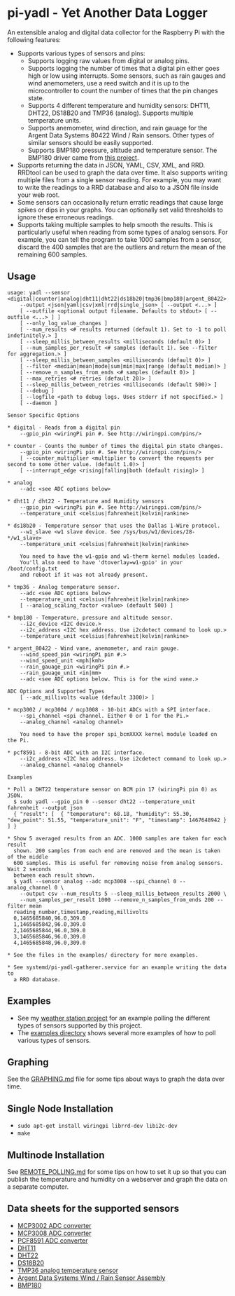 # pi-yadl - Yet Another Data Logger

An extensible analog and digital data collector for the Raspberry Pi with the
following features:

* Supports various types of sensors and pins:
  * Supports logging raw values from digital or analog pins.
  * Supports logging the number of times that a digital pin either goes high
    or low using interrupts. Some sensors, such as rain gauges and wind
    anemometers, use a reed switch and it is up to the microcontroller to count
    the number of times that the pin changes state.
  * Supports 4 different temperature and humidity sensors: DHT11, DHT22,
    DS18B20 and TMP36 (analog). Supports multiple temperature units.
  * Supports anemometer, wind direction, and rain gauage for the
    Argent Data Systems 80422 Wind / Rain sensors. Other types of similar
    sensors should be easily supported.
  * Supports BMP180 pressure, altitude and temperature sensor. The BMP180
    driver came from [this project](https://github.com/lexruee/bmp180).
* Supports returning the data in JSON, YAML, CSV, XML, and RRD. RRDtool can
  be used to graph the data over time. It also supports writing multiple
  files from a single sensor reading. For example, you may want to write the
  readings to a RRD database and also to a JSON file inside your web root.
* Some sensors can occasionally return erratic readings that cause large spikes
  or dips in your graphs. You can optionally set valid thresholds to ignore
  these erroneous readings.
* Supports taking multiple samples to help smooth the results. This is
  particularly useful when reading from some types of analog sensors. For
  example, you can tell the program to take 1000 samples from a sensor, discard
  the 400 samples that are the outliers and return the mean of the remaining 600
  samples.


## Usage

    usage: yadl --sensor <digital|counter|analog|dht11|dht22|ds18b20|tmp36|bmp180|argent_80422>
    	--output <json|yaml|csv|xml|rrd|single_json> [ --output <...> ]
    	[ --outfile <optional output filename. Defaults to stdout> [ --outfile <...> ] ]
    	[ --only_log_value_changes ]
    	[ --num_results <# results returned (default 1). Set to -1 to poll indefinitely.> ]
    	[ --sleep_millis_between_results <milliseconds (default 0)> ]
    	[ --num_samples_per_result <# samples (default 1). See --filter for aggregation.> ]
    	[ --sleep_millis_between_samples <milliseconds (default 0)> ]
    	[ --filter <median|mean|mode|sum|min|max|range (default median)> ]
    	[ --remove_n_samples_from_ends <# samples (default 0)> ]
    	[ --max_retries <# retries (default 20)> ]
    	[ --sleep_millis_between_retries <milliseconds (default 500)> ]
    	[ --debug ]
    	[ --logfile <path to debug logs. Uses stderr if not specified.> ]
    	[ --daemon ]
    
    Sensor Specific Options
    
    * digital - Reads from a digital pin
    	--gpio_pin <wiringPi pin #. See http://wiringpi.com/pins/>
    
    * counter - Counts the number of times the digital pin state changes.
    	--gpio_pin <wiringPi pin #. See http://wiringpi.com/pins/>
    	[ --counter_multiplier <multiplier to convert the requests per second to some other value. (default 1.0)> ]
    	[ --interrupt_edge <rising|falling|both (default rising)> ]
    
    * analog
    	--adc <see ADC options below>
    
    * dht11 / dht22 - Temperature and Humidity sensors
    	--gpio_pin <wiringPi pin #. See http://wiringpi.com/pins/>
    	--temperature_unit <celsius|fahrenheit|kelvin|rankine>
    
    * ds18b20 - Temperature sensor that uses the Dallas 1-Wire protocol.
    	--w1_slave <w1 slave device. See /sys/bus/w1/devices/28-*/w1_slave>
    	--temperature_unit <celsius|fahrenheit|kelvin|rankine>
    
    	You need to have the w1-gpio and w1-therm kernel modules loaded.
    	You'll also need to have 'dtoverlay=w1-gpio' in your /boot/config.txt
    	and reboot if it was not already present.
    
    * tmp36 - Analog temperature sensor.
    	--adc <see ADC options below>
    	--temperature_unit <celsius|fahrenheit|kelvin|rankine>
    	[ --analog_scaling_factor <value> (default 500) ]
    
    * bmp180 - Temperature, pressure and altitude sensor.
    	--i2c_device <I2C device.>
    	--i2c_address <I2C hex address. Use i2cdetect command to look up.>
    	--temperature_unit <celsius|fahrenheit|kelvin|rankine>
    
    * argent_80422 - Wind vane, anemometer, and rain gauge.
    	--wind_speed_pin <wiringPi pin #.>
    	--wind_speed_unit <mph|kmh>
    	--rain_gauage_pin <wiringPi pin #.>
    	--rain_gauage_unit <in|mm>
    	--adc <see ADC options below. This is for the wind vane.>
    
    ADC Options and Supported Types
    	[ --adc_millivolts <value (default 3300)> ]
    
    * mcp3002 / mcp3004 / mcp3008 - 10-bit ADCs with a SPI interface.
    	--spi_channel <spi channel. Either 0 or 1 for the Pi.>
    	--analog_channel <analog channel>
    
    	You need to have the proper spi_bcmXXXX kernel module loaded on the Pi.
    
    * pcf8591 - 8-bit ADC with an I2C interface.
    	--i2c_address <I2C hex address. Use i2cdetect command to look up.>
    	--analog_channel <analog channel>
    
    Examples
    
    * Poll a DHT22 temperature sensor on BCM pin 17 (wiringPi pin 0) as JSON.
      $ sudo yadl --gpio_pin 0 --sensor dht22 --temperature_unit fahrenheit --output json
      { "result": [  { "temperature": 68.18, "humidity": 55.30, "dew_point": 51.55, "temperature_unit": "F", "timestamp": 1467648942 } ] }
    
    * Show 5 averaged results from an ADC. 1000 samples are taken for each result
      shown. 200 samples from each end are removed and the mean is taken of the middle
      600 samples. This is useful for removing noise from analog sensors. Wait 2 seconds
      between each result shown.
      $ yadl --sensor analog --adc mcp3008 --spi_channel 0 --analog_channel 0 \
    	--output csv --num_results 5 --sleep_millis_between_results 2000 \
    	--num_samples_per_result 1000 --remove_n_samples_from_ends 200 --filter mean
      reading_number,timestamp,reading,millivolts
      0,1465685840,96.0,309.0
      1,1465685842,96.0,309.0
      2,1465685844,96.0,309.0
      3,1465685846,96.0,309.0
      4,1465685848,96.0,309.0
    
    * See the files in the examples/ directory for more examples.
    
    * See systemd/pi-yadl-gatherer.service for an example writing the data to
      a RRD database.


## Examples

* See my [weather station project](https://github.com/masneyb/weather-station/) for
  an example polling the different types of sensors supported by this project.
* The [examples directory](examples/) shows several more examples of how to poll
  various types of sensors.


## Graphing

See the [GRAPHING.md](GRAPHING.md) file for some tips about ways to graph the data
over time.


## Single Node Installation

* `sudo apt-get install wiringpi librrd-dev libi2c-dev`
* `make`


## Multinode Installation

See [REMOTE_POLLING.md](REMOTE_POLLING.md) for some tips on how to set it up
so that you can publish the temperature and humidity on a webserver and graph the
data on a separate computer.


## Data sheets for the supported sensors

* [MCP3002 ADC converter](http://ww1.microchip.com/downloads/en/DeviceDoc/21294C.pdf)
* [MCP3008 ADC converter](https://www.adafruit.com/datasheets/MCP3008.pdf)
* [PCF8591 ADC converter](http://www.nxp.com/documents/data_sheet/PCF8591.pdf)
* [DHT11](http://www.micropik.com/PDF/dht11.pdf)
* [DHT22](https://www.sparkfun.com/datasheets/Sensors/Temperature/DHT22.pdf)
* [DS18B20](http://cdn.sparkfun.com/datasheets/Sensors/Temp/DS18B20.pdf)
* [TMP36 analog temperature sensor](http://cdn.sparkfun.com/datasheets/Sensors/Temp/TMP35_36_37.pdf)
* [Argent Data Systems Wind / Rain Sensor Assembly](https://www.argentdata.com/files/80422_datasheet.pdf)
* [BMP180](http://cdn.sparkfun.com/datasheets/Sensors/Pressure/BMP180.pdf)

